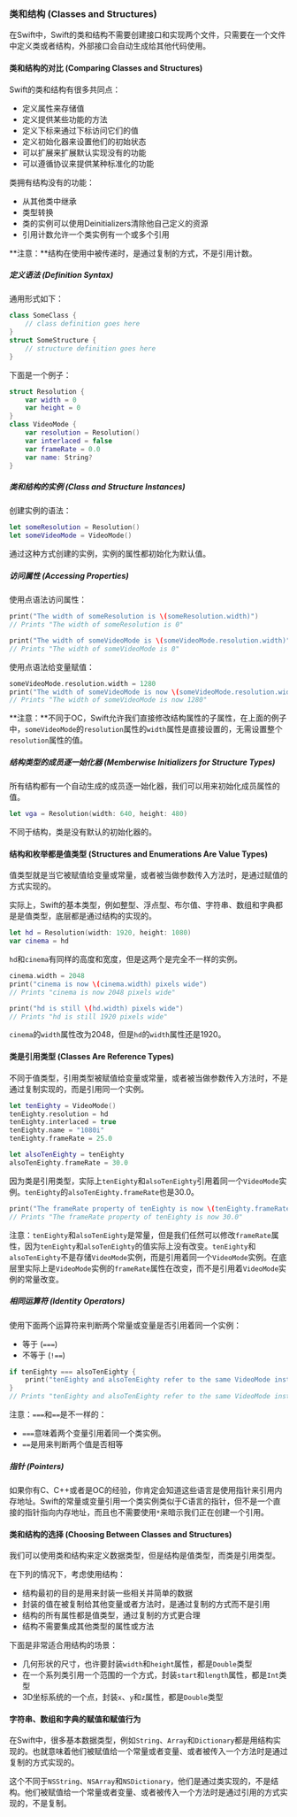 ### 类和结构 (Classes and Structures)

在Swift中，Swift的类和结构不需要创建接口和实现两个文件，只需要在一个文件中定义类或者结构，外部接口会自动生成给其他代码使用。

#### 类和结构的对比 (Comparing Classes and Structures)

Swift的类和结构有很多共同点：

- 定义属性来存储值
- 定义提供某些功能的方法
- 定义下标来通过下标访问它们的值
- 定义初始化器来设置他们的初始状态
- 可以扩展来扩展默认实现没有的功能
- 可以遵循协议来提供某种标准化的功能

类拥有结构没有的功能：

- 从其他类中继承
- 类型转换
- 类的实例可以使用Deinitializers清除他自己定义的资源
- 引用计数允许一个类实例有一个或多个引用

**注意：**结构在使用中被传递时，是通过复制的方式，不是引用计数。

##### 定义语法 (Definition Syntax)

通用形式如下：

```swift
class SomeClass {
    // class definition goes here
}
struct SomeStructure {
    // structure definition goes here
}
```

下面是一个例子：

```swift
struct Resolution {
    var width = 0
    var height = 0
}
class VideoMode {
    var resolution = Resolution()
    var interlaced = false
    var frameRate = 0.0
    var name: String?
}
```

##### 类和结构的实例 (Class and Structure Instances)

创建实例的语法：

```swift
let someResolution = Resolution()
let someVideoMode = VideoMode()
```

通过这种方式创建的实例，实例的属性都初始化为默认值。

##### 访问属性 (Accessing Properties)

使用点语法访问属性：

```swift
print("The width of someResolution is \(someResolution.width)")
// Prints "The width of someResolution is 0"

print("The width of someVideoMode is \(someVideoMode.resolution.width)")
// Prints "The width of someVideoMode is 0"
```

使用点语法给变量赋值：

```swift
someVideoMode.resolution.width = 1280
print("The width of someVideoMode is now \(someVideoMode.resolution.width)")
// Prints "The width of someVideoMode is now 1280"
```

**注意：**不同于OC，Swift允许我们直接修改结构属性的子属性，在上面的例子中，`someVideoMode`的`resolution`属性的`width`属性是直接设置的，无需设置整个`resolution`属性的值。

##### 结构类型的成员逐一始化器 (Memberwise Initializers for Structure Types)

所有结构都有一个自动生成的成员逐一始化器，我们可以用来初始化成员属性的值。

```swift
let vga = Resolution(width: 640, height: 480)
```

不同于结构，类是没有默认的初始化器的。

#### 结构和枚举都是值类型 (Structures and Enumerations Are Value Types)

值类型就是当它被赋值给变量或常量，或者被当做参数传入方法时，是通过赋值的方式实现的。

实际上，Swift的基本类型，例如整型、浮点型、布尔值、字符串、数组和字典都是是值类型，底层都是通过结构的实现的。

```swift
let hd = Resolution(width: 1920, height: 1080)
var cinema = hd
```

`hd`和`cinema`有同样的高度和宽度，但是这两个是完全不一样的实例。

```swift
cinema.width = 2048
print("cinema is now \(cinema.width) pixels wide")
// Prints "cinema is now 2048 pixels wide"

print("hd is still \(hd.width) pixels wide")
// Prints "hd is still 1920 pixels wide"
```

`cinema`的`width`属性改为2048，但是`hd`的`width`属性还是1920。

#### 类是引用类型 (Classes Are Reference Types)

不同于值类型，引用类型被赋值给变量或常量，或者被当做参数传入方法时，不是通过复制实现的，而是引用同一个实例。

```swift
let tenEighty = VideoMode()
tenEighty.resolution = hd
tenEighty.interlaced = true
tenEighty.name = "1080i"
tenEighty.frameRate = 25.0

let alsoTenEighty = tenEighty
alsoTenEighty.frameRate = 30.0
```

因为类是引用类型，实际上`tenEighty`和`alsoTenEighty`引用着同一个`VideoMode`实例。`tenEighty`的`alsoTenEighty.frameRate`也是30.0。

```swift
print("The frameRate property of tenEighty is now \(tenEighty.frameRate)")
// Prints "The frameRate property of tenEighty is now 30.0"
```

注意：`tenEighty`和`alsoTenEighty`是常量，但是我们任然可以修改`frameRate`属性，因为`tenEighty`和`alsoTenEighty`的值实际上没有改变。`tenEighty`和`alsoTenEighty`不是存储`VideoMode`实例，而是引用着同一个`VideoMode`实例。在底层里实际上是`VideoMode`实例的`frameRate`属性在改变，而不是引用着`VideoMode`实例的常量改变。

##### 相同运算符 (Identity Operators)

使用下面两个运算符来判断两个常量或变量是否引用着同一个实例：

- 等于 (`===`)
- 不等于 (`!==`)

```swift
if tenEighty === alsoTenEighty {
    print("tenEighty and alsoTenEighty refer to the same VideoMode instance.")
}
// Prints "tenEighty and alsoTenEighty refer to the same VideoMode instance."
```

注意：`===`和`==`是不一样的：

- `===`意味着两个变量引用着同一个类实例。
- `==`是用来判断两个值是否相等

##### 指针 (Pointers)

如果你有C、C++或者是OC的经验，你肯定会知道这些语言是使用指针来引用内存地址。Swift的常量或变量引用一个类实例类似于C语言的指针，但不是一个直接的指针指向内存地址，而且也不需要使用`*`来暗示我们正在创建一个引用。

#### 类和结构的选择 (Choosing Between Classes and Structures)

我们可以使用类和结构来定义数据类型，但是结构是值类型，而类是引用类型。

在下列的情况下，考虑使用结构：

- 结构最初的目的是用来封装一些相关并简单的数据
- 封装的值在被复制给其他变量或者方法时，是通过复制的方式而不是引用
- 结构的所有属性都是值类型，通过复制的方式更合理
- 结构不需要集成其他类型的属性或方法

下面是非常适合用结构的场景：

- 几何形状的尺寸，也许要封装`width`和`height`属性，都是`Double`类型
- 在一个系列类引用一个范围的一个方式，封装`start`和`length`属性，都是`Int`类型
- 3D坐标系统的一个点，封装`x`、`y`和`z`属性，都是`Double`类型

#### 字符串、数组和字典的赋值和赋值行为

在Swift中，很多基本数据类型，例如`String`、`Array`和`Dictionary`都是用结构实现的。也就意味着他们被赋值给一个常量或者变量、或者被传入一个方法时是通过复制的方式实现的。

这个不同于`NSString`、`NSArray`和`NSDictionary`，他们是通过类实现的，不是结构。他们被赋值给一个常量或者变量、或者被传入一个方法时是通过引用的方式实现的，不是复制。
